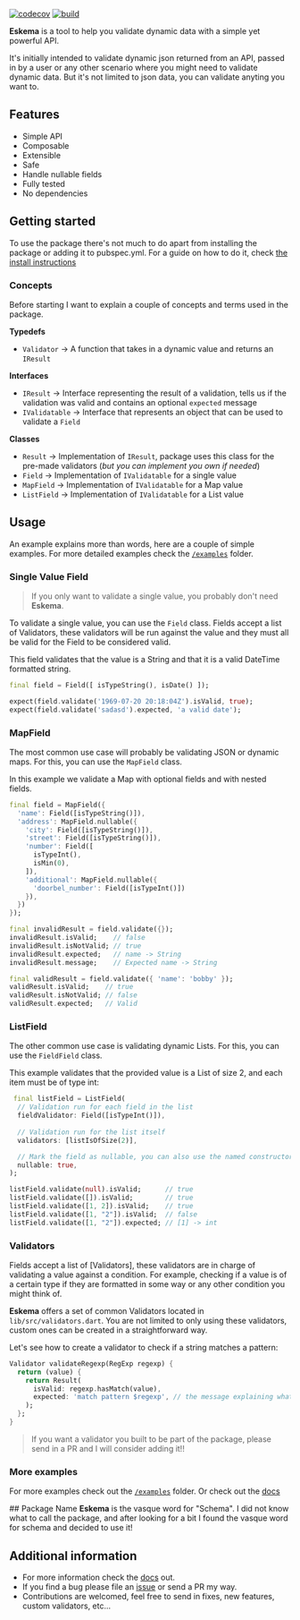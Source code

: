 [![codecov](https://codecov.io/gh/nombrekeff/eskema/branch/main/graph/badge.svg?token=SR5LZTDTW3)](https://codecov.io/gh/nombrekeff/eskema)
[![build](https://github.com/nombrekeff/eskema/actions/workflows/test_main.yml/badge.svg?branch=main)](https://github.com/nombrekeff/eskema/actions/workflows/test_main.yml)

**Eskema** is a tool to help you validate dynamic data with a simple yet powerful API. 

It's initially intended to validate dynamic json returned from an API, passed in by a user or any other scenario where you might need to validate dynamic data. But it's not limited to json data, you can validate anyting you want to.

## Features
* Simple API
* Composable
* Extensible
* Safe
* Handle nullable fields 
* Fully tested
* No dependencies

## Getting started
To use the package there's not much to do apart from installing the package or adding it to pubspec.yml. For a guide on how to do it, check [the install instructions](https://pub.dev/packages/eskema/install)

### Concepts
Before starting I want to explain a couple of concepts and terms used in the package.

**Typedefs**
* `Validator` -> A function that takes in a dynamic value and returns an `IResult`

**Interfaces**
* `IResult` -> Interface representing the result of a validation, tells us if the validation was valid and contains an optional `expected` message
* `IValidatable` -> Interface that represents an object that can be used to validate a `Field`

**Classes**
* `Result` -> Implementation of `IResult`, package uses this class for the pre-made validators (_but you can implement you own if needed_)
* `Field` -> Implementation of `IValidatable` for a single value
* `MapField` -> Implementation of `IValidatable` for a Map value
* `ListField` -> Implementation of `IValidatable` for a List value

## Usage
An example explains more than words, here are a couple of simple examples.
For more detailed examples check the [`/examples`]() folder. <!--TODO: ADD examples LINK-->

### Single Value Field
> If you only want to validate a single value, you probably don't need **Eskema**.

To validate a single value, you can use the `Field` class. Fields accept a list of Validators, these validators will be run against the value and they must all be valid for the Field to be considered valid.

This field validates that the value is a String and that it is a valid DateTime formatted string. 
```dart
final field = Field([ isTypeString(), isDate() ]);

expect(field.validate('1969-07-20 20:18:04Z').isValid, true);
expect(field.validate('sadasd').expected, 'a valid date');
```

### MapField
The most common use case will probably be validating JSON or dynamic maps. For this, you can use the `MapField` class.

In this example we validate a Map with optional fields and with nested fields.
```dart
final field = MapField({
  'name': Field([isTypeString()]),
  'address': MapField.nullable({
    'city': Field([isTypeString()]),
    'street': Field([isTypeString()]),
    'number': Field([
      isTypeInt(),
      isMin(0),
    ]),
    'additional': MapField.nullable({
      'doorbel_number': Field([isTypeInt()])
    }),
  })
});

final invalidResult = field.validate({});
invalidResult.isValid;    // false
invalidResult.isNotValid; // true
invalidResult.expected;   // name -> String
invalidResult.message;    // Expected name -> String

final validResult = field.validate({ 'name': 'bobby' });
validResult.isValid;    // true
validResult.isNotValid; // false
validResult.expected;   // Valid
```

### ListField
The other common use case is validating dynamic Lists. For this, you can use the `FieldField` class.

This example validates that the provided value is a List of size 2, and each item must be of type int:
```dart
 final listField = ListField(
  // Validation run for each field in the list
  fieldValidator: Field([isTypeInt()]),
  
  // Validation run for the list itself
  validators: [listIsOfSize(2)],

  // Mark the field as nullable, you can also use the named constructor `ListField.nullable()`
  nullable: true,
);

listField.validate(null).isValid;      // true
listField.validate([]).isValid;        // true
listField.validate([1, 2]).isValid;    // true
listField.validate([1, "2"]).isValid;  // false
listField.validate([1, "2"]).expected; // [1] -> int
```

### Validators
Fields accept a list of [Validators], these validators are in charge of validating a value against a condition. 
For example, checking if a value is of a certain type if they are formatted in some way or any other condition you might think of.

**Eskema** offers a set of common Validators located in `lib/src/validators.dart`. You are not limited to only using these validators, custom ones can be created in a straightforward way. 

Let's see how to create a validator to check if a string matches a pattern:

```dart
Validator validateRegexp(RegExp regexp) {
  return (value) {
    return Result(
      isValid: regexp.hasMatch(value),  
      expected: 'match pattern $regexp', // the message explaining what this validator expected
    );
  };
}
```

> If you want a validator you built to be part of the package, please send in a PR and I will consider adding it!!

### More examples
For more examples check out the [`/examples`]() folder. Or check out the [docs]()

## Package Name
**Eskema** is the vasque word for "Schema". I did not know what to call the package, and after looking for a bit I found the vasque word for schema and decided to use it!

## Additional information

* For more information check the [docs]() out. 
* If you find a bug please file an [issue]() or send a PR my way.
* Contributions are welcomed, feel free to send in fixes, new features, custom validators, etc...

